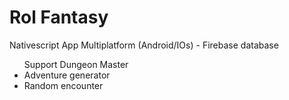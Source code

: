 <h1> Rol Fantasy </h1>

Nativescript App Multiplatform (Android/IOs) - Firebase database

<ul>Support Dungeon Master
  <li>Adventure generator</li>
  <li>Random encounter</li>
</ul>



